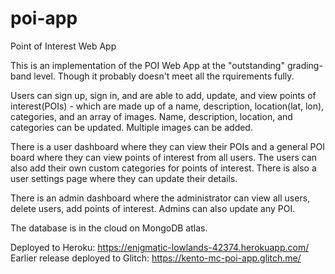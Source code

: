 # poi-app
Point of Interest Web App

This is an implementation of the POI Web App at the "outstanding" grading-band level. Though it probably doesn't meet all the rquirements fully.

Users can sign up, sign in, and are able to add, update, and view points of interest(POIs) - which are made up of a name, description, location(lat, lon), categories, and an array of images. Name, description, location, and categories can be updated. Multiple images can be added.

There is a user dashboard where they can view their POIs and a general POI board where they can view points of interest from all users. The users can also add their own custom categories for points of interest. There is also a user settings page where they can update their details.

There is an admin dashboard where the administrator can view all users, delete users, add points of interest. Admins can also update any POI.

The database is in the cloud on MongoDB atlas.

Deployed to Heroku: https://enigmatic-lowlands-42374.herokuapp.com/
Earlier release deployed to Glitch: https://kento-mc-poi-app.glitch.me/
